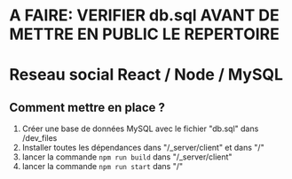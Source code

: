 # A FAIRE: VERIFIER db.sql AVANT DE METTRE EN PUBLIC LE REPERTOIRE

# Reseau social React / Node / MySQL

## Comment mettre en place ?

1. Créer une base de données MySQL avec le fichier "db.sql" dans /dev_files
2. Installer toutes les dépendances dans "/_server/client" et dans "/"
3. lancer la commande `npm run build` dans "/_server/client"
4. lancer la commande `npm run start` dans "/"